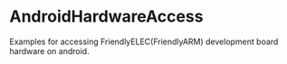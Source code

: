 # AndroidHardwareAccess
Examples for accessing FriendlyELEC(FriendlyARM) development board hardware on android.
